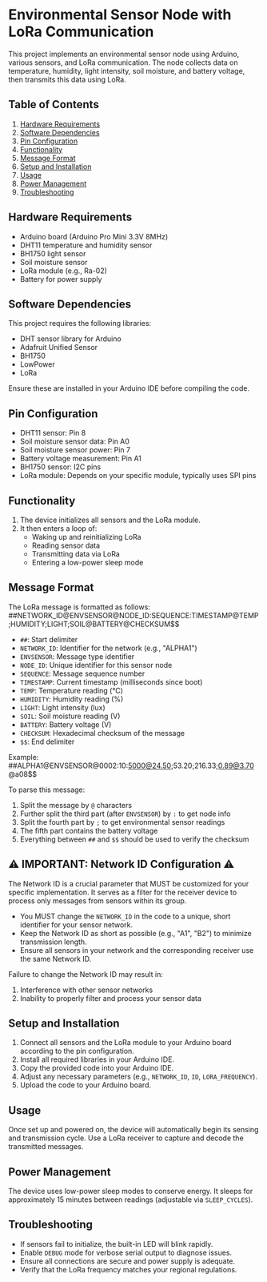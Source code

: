 # Environmental Sensor Node with LoRa Communication

This project implements an environmental sensor node using Arduino, various sensors, and LoRa communication. The node collects data on temperature, humidity, light intensity, soil moisture, and battery voltage, then transmits this data using LoRa.

## Table of Contents
1. [Hardware Requirements](#hardware-requirements)
2. [Software Dependencies](#software-dependencies)
3. [Pin Configuration](#pin-configuration)
4. [Functionality](#functionality)
5. [Message Format](#message-format)
6. [Setup and Installation](#setup-and-installation)
7. [Usage](#usage)
8. [Power Management](#power-management)
9. [Troubleshooting](#troubleshooting)

## Hardware Requirements

- Arduino board (Arduino Pro Mini 3.3V 8MHz)
- DHT11 temperature and humidity sensor
- BH1750 light sensor
- Soil moisture sensor
- LoRa module (e.g., Ra-02)
- Battery for power supply

## Software Dependencies

This project requires the following libraries:

- DHT sensor library for Arduino
- Adafruit Unified Sensor
- BH1750
- LowPower
- LoRa

Ensure these are installed in your Arduino IDE before compiling the code.

## Pin Configuration

- DHT11 sensor: Pin 8
- Soil moisture sensor data: Pin A0
- Soil moisture sensor power: Pin 7
- Battery voltage measurement: Pin A1
- BH1750 sensor: I2C pins
- LoRa module: Depends on your specific module, typically uses SPI pins

## Functionality

1. The device initializes all sensors and the LoRa module.
2. It then enters a loop of:
   - Waking up and reinitializing LoRa
   - Reading sensor data
   - Transmitting data via LoRa
   - Entering a low-power sleep mode

## Message Format

The LoRa message is formatted as follows:
##NETWORK_ID@ENVSENSOR@NODE_ID:SEQUENCE:TIMESTAMP@TEMP;HUMIDITY;LIGHT;SOIL@BATTERY@CHECKSUM$$

- `##`: Start delimiter
- `NETWORK_ID`: Identifier for the network (e.g., "ALPHA1")
- `ENVSENSOR`: Message type identifier
- `NODE_ID`: Unique identifier for this sensor node
- `SEQUENCE`: Message sequence number
- `TIMESTAMP`: Current timestamp (milliseconds since boot)
- `TEMP`: Temperature reading (°C)
- `HUMIDITY`: Humidity reading (%)
- `LIGHT`: Light intensity (lux)
- `SOIL`: Soil moisture reading (V)
- `BATTERY`: Battery voltage (V)
- `CHECKSUM`: Hexadecimal checksum of the message
- `$$`: End delimiter

Example:
##ALPHA1@ENVSENSOR@0002:10:5000@24.50;53.20;216.33;0.89@3.70@a08$$

To parse this message:
1. Split the message by `@` characters
2. Further split the third part (after `ENVSENSOR`) by `:` to get node info
3. Split the fourth part by `;` to get environmental sensor readings
4. The fifth part contains the battery voltage
5. Everything between `##` and `$$` should be used to verify the checksum

## ⚠️ IMPORTANT: Network ID Configuration ⚠️

The Network ID is a crucial parameter that MUST be customized for your specific implementation. It serves as a filter for the receiver device to process only messages from sensors within its group.

- You MUST change the `NETWORK_ID` in the code to a unique, short identifier for your sensor network.
- Keep the Network ID as short as possible (e.g., "A1", "B2") to minimize transmission length.
- Ensure all sensors in your network and the corresponding receiver use the same Network ID.

Failure to change the Network ID may result in:
1. Interference with other sensor networks
2. Inability to properly filter and process your sensor data

## Setup and Installation

1. Connect all sensors and the LoRa module to your Arduino board according to the pin configuration.
2. Install all required libraries in your Arduino IDE.
3. Copy the provided code into your Arduino IDE.
4. Adjust any necessary parameters (e.g., `NETWORK_ID`, `ID`, `LORA_FREQUENCY`).
5. Upload the code to your Arduino board.

## Usage

Once set up and powered on, the device will automatically begin its sensing and transmission cycle. Use a LoRa receiver to capture and decode the transmitted messages.

## Power Management

The device uses low-power sleep modes to conserve energy. It sleeps for approximately 15 minutes between readings (adjustable via `SLEEP_CYCLES`).

## Troubleshooting

- If sensors fail to initialize, the built-in LED will blink rapidly.
- Enable `DEBUG` mode for verbose serial output to diagnose issues.
- Ensure all connections are secure and power supply is adequate.
- Verify that the LoRa frequency matches your regional regulations.
